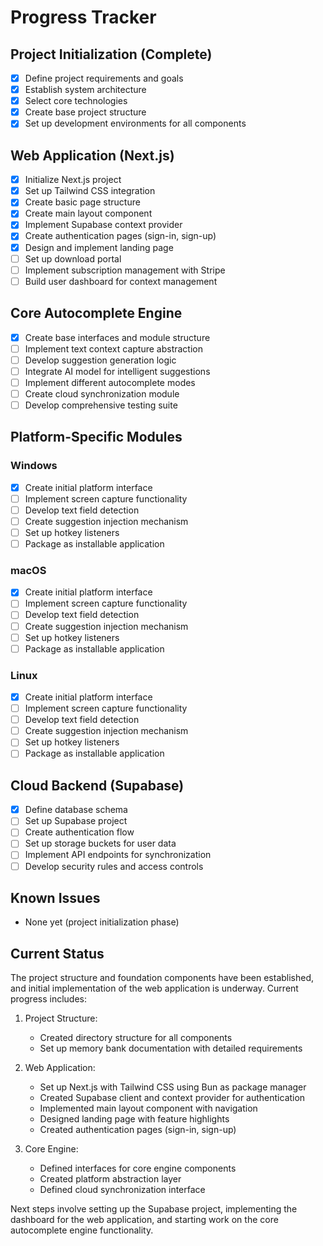 # Progress Tracker

## Project Initialization (Complete)
- [x] Define project requirements and goals
- [x] Establish system architecture
- [x] Select core technologies
- [x] Create base project structure
- [x] Set up development environments for all components

## Web Application (Next.js)
- [x] Initialize Next.js project
- [x] Set up Tailwind CSS integration
- [x] Create basic page structure
- [x] Create main layout component
- [x] Implement Supabase context provider
- [x] Create authentication pages (sign-in, sign-up)
- [x] Design and implement landing page
- [ ] Set up download portal
- [ ] Implement subscription management with Stripe
- [ ] Build user dashboard for context management

## Core Autocomplete Engine
- [x] Create base interfaces and module structure
- [ ] Implement text context capture abstraction
- [ ] Develop suggestion generation logic
- [ ] Integrate AI model for intelligent suggestions
- [ ] Implement different autocomplete modes
- [ ] Create cloud synchronization module
- [ ] Develop comprehensive testing suite

## Platform-Specific Modules
### Windows
- [x] Create initial platform interface
- [ ] Implement screen capture functionality
- [ ] Develop text field detection
- [ ] Create suggestion injection mechanism
- [ ] Set up hotkey listeners
- [ ] Package as installable application

### macOS
- [x] Create initial platform interface
- [ ] Implement screen capture functionality
- [ ] Develop text field detection
- [ ] Create suggestion injection mechanism
- [ ] Set up hotkey listeners
- [ ] Package as installable application

### Linux
- [x] Create initial platform interface
- [ ] Implement screen capture functionality
- [ ] Develop text field detection
- [ ] Create suggestion injection mechanism
- [ ] Set up hotkey listeners
- [ ] Package as installable application

## Cloud Backend (Supabase)
- [x] Define database schema
- [ ] Set up Supabase project
- [ ] Create authentication flow
- [ ] Set up storage buckets for user data
- [ ] Implement API endpoints for synchronization
- [ ] Develop security rules and access controls

## Known Issues
- None yet (project initialization phase)

## Current Status
The project structure and foundation components have been established, and initial implementation of the web application is underway. Current progress includes:

1. Project Structure:
   - Created directory structure for all components
   - Set up memory bank documentation with detailed requirements

2. Web Application:
   - Set up Next.js with Tailwind CSS using Bun as package manager
   - Created Supabase client and context provider for authentication
   - Implemented main layout component with navigation
   - Designed landing page with feature highlights
   - Created authentication pages (sign-in, sign-up)

3. Core Engine:
   - Defined interfaces for core engine components
   - Created platform abstraction layer
   - Defined cloud synchronization interface

Next steps involve setting up the Supabase project, implementing the dashboard for the web application, and starting work on the core autocomplete engine functionality. 